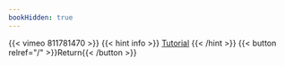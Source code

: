 ```yaml
---
bookHidden: true
---
```


{{< vimeo 811781470 >}}
{{< hint info >}}
[Tutorial](https://youtu.be/IofA3OA3eIk)
{{< /hint >}}
{{< button relref="/" >}}Return{{< /button >}}
